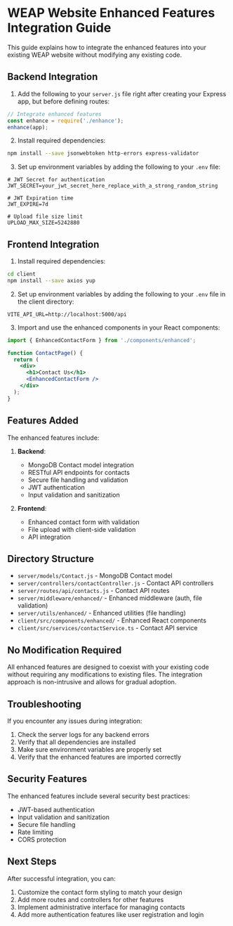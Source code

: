 # WEAP Website Enhanced Features Integration Guide

This guide explains how to integrate the enhanced features into your existing WEAP website without modifying any existing code.

## Backend Integration

1. Add the following to your `server.js` file right after creating your Express app, but before defining routes:

```javascript
// Integrate enhanced features
const enhance = require('./enhance');
enhance(app);
```

2. Install required dependencies:

```bash
npm install --save jsonwebtoken http-errors express-validator
```

3. Set up environment variables by adding the following to your `.env` file:

```
# JWT Secret for authentication
JWT_SECRET=your_jwt_secret_here_replace_with_a_strong_random_string

# JWT Expiration time
JWT_EXPIRE=7d

# Upload file size limit
UPLOAD_MAX_SIZE=5242880
```

## Frontend Integration

1. Install required dependencies:

```bash
cd client
npm install --save axios yup
```

2. Set up environment variables by adding the following to your `.env` file in the client directory:

```
VITE_API_URL=http://localhost:5000/api
```

3. Import and use the enhanced components in your React components:

```jsx
import { EnhancedContactForm } from './components/enhanced';

function ContactPage() {
  return (
    <div>
      <h1>Contact Us</h1>
      <EnhancedContactForm />
    </div>
  );
}
```

## Features Added

The enhanced features include:

1. **Backend**:
   - MongoDB Contact model integration
   - RESTful API endpoints for contacts
   - Secure file handling and validation
   - JWT authentication
   - Input validation and sanitization

2. **Frontend**:
   - Enhanced contact form with validation
   - File upload with client-side validation
   - API integration

## Directory Structure

- `server/models/Contact.js` - MongoDB Contact model
- `server/controllers/contactController.js` - Contact API controllers
- `server/routes/api/contacts.js` - Contact API routes
- `server/middleware/enhanced/` - Enhanced middleware (auth, file validation)
- `server/utils/enhanced/` - Enhanced utilities (file handling)
- `client/src/components/enhanced/` - Enhanced React components
- `client/src/services/contactService.ts` - Contact API service

## No Modification Required

All enhanced features are designed to coexist with your existing code without requiring any modifications to existing files. The integration approach is non-intrusive and allows for gradual adoption.

## Troubleshooting

If you encounter any issues during integration:

1. Check the server logs for any backend errors
2. Verify that all dependencies are installed
3. Make sure environment variables are properly set
4. Verify that the enhanced features are imported correctly

## Security Features

The enhanced features include several security best practices:

- JWT-based authentication
- Input validation and sanitization
- Secure file handling
- Rate limiting
- CORS protection

## Next Steps

After successful integration, you can:

1. Customize the contact form styling to match your design
2. Add more routes and controllers for other features
3. Implement administrative interface for managing contacts
4. Add more authentication features like user registration and login 
